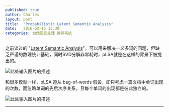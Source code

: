 ```yaml
---
published: true
author: Charles
layout: post
title:  "Probabilistic Latent Semantic Analysis"
date:   2016-03-15 15:30
categories: 自然语言处理 推荐系统
---
```


之前谈过的 "[Latent Semantic Analysis][2]"，可以用来解决一义多词的问题，但缺乏严谨的数理统计基础，同时SVD分解非常耗时，pLSA就是在这样的背景下被提出的。

![此处输入图片的描述][1]

和很多模型一样，pLSA 遵从 bag-of-words 假设，即只考虑一篇文档中单词出现的次数，而忽略单词的先后次序关系，且每个单词的出现都是彼此独立的。

![此处输入图片的描述][3]


----------


  [1]: http://7xjbdi.com1.z0.glb.clouddn.com/f1_plsa.jpg
  [2]: http://charlesx.top/2016/03/Latent-Semantic-Analysis/
  [3]: http://7xjbdi.com1.z0.glb.clouddn.com/478px-Plsi_1.svg.png?imageView2/2/w/400